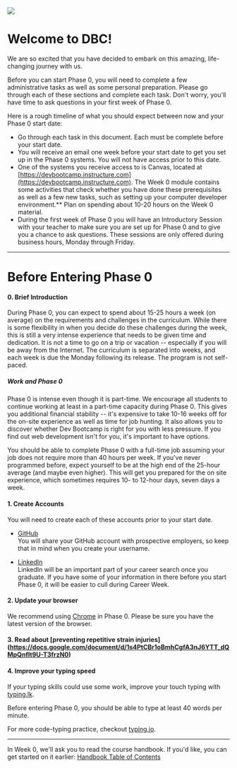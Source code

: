 <img src="https://github.com/Devbootcamp/graphic-assets/blob/master/logos/DBC_HORIZONTAL%20LOGO/2_COLOR/RGB/DBC_H_2C_RGB.png">

# Welcome to DBC!

We are so excited that you have decided to embark on this amazing, life-changing journey with us.

Before you can start Phase 0, you will need to complete a few administrative tasks as well as some personal preparation. Please go through each of these sections and complete each task. Don't worry, you'll have time to ask questions in your first week of Phase 0.

Here is a rough timeline of what you should expect between now and your Phase 0 start date:

- Go through each task in this document. Each must be complete before your start date.
- You will receive an email one week before your start date to get you set up in the Phase 0 systems. You will not have access prior to this date.
- One of the systems you receive access to is Canvas, located at [https://devbootcamp.instructure.com](https://devbootcamp.instructure.com). The Week 0 module contains some activities that check whether you have done these prerequisites as well as a few new tasks, such as setting up your computer developer environment.** Plan on spending about 10-20 hours on the Week 0 material.
- During the first week of Phase 0 you will have an Introductory Session with your teacher to make sure you are set up for Phase 0 and to give you a chance to ask questions. These sessions are only offered during business hours, Monday through Friday.

***
# Before Entering Phase 0

#### 0. Brief Introduction

During Phase 0, you can expect to spend about 15-25 hours a week (on average) on the requirements and challenges in the curriculum. While there is some flexibility in when you decide do these challenges during the week, this is still a very intense experience that needs to be given time and dedication. It is not a time to go on a trip or vacation -- especially if you will be away from the Internet. The curriculum is separated into weeks, and each week is due the Monday following its release. The program is not self-paced.

##### Work and Phase 0
Phase 0 is intense even though it is part-time. We encourage all students to continue working at least in a part-time capacity during Phase 0. This gives you additional financial stability -- it's expensive to take 10-16 weeks off for the on-site experience as well as time for job hunting. It also allows you to discover whether Dev Bootcamp is right for you with less pressure. If you find out web development isn't for you, it's important to have options.

You should be able to complete Phase 0 with a full-time job assuming your job does not require more than 40 hours per week. If you've never programmed before, expect yourself to be at the high end of the 25-hour average (and maybe even higher). This will get you prepared for the on site experience, which sometimes requires 10- to 12-hour days, seven days a week.


#### 1. Create Accounts
You will need to create each of these accounts prior to your start date.

- [GitHub](https://github.com/)<br> You will share your GitHub account with prospective employers, so keep that in mind when you create your username.

- [LinkedIn](https://www.linkedin.com/)<br> LinkedIn will be an important part of your career search once you graduate. If you have some of your information in there before you start Phase 0, it will be easier to cull during Career Week.

#### 2. Update your browser
We recommend using [Chrome](https://www.google.com/chrome/browser/) in Phase 0. Please be sure you have the latest version of the browser.

#### 3. Read about [preventing repetitive strain injuries] (https://docs.google.com/document/d/1s4PtCBr1oBmhCgfA3nJ6YTT_dQMpQnflt9U-T3frzN0)

#### 4. Improve your typing speed
If your typing skills could use some work, improve your touch typing with  <a href = "http://typing.lk/" target="_blank">typing.lk</a>. 

Before entering Phase 0, you should be able to type at least 40 words per minute.

For more code-typing practice, checkout <a href = "http://typing.io/" target="_blank">typing.io</a>.

***

In Week 0, we'll ask you to read the course handbook. If you'd like, you can get started on it earlier: [Handbook Table of Contents](README.md)
